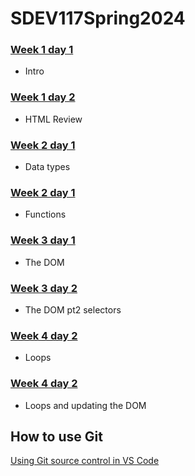 # SDEV117Spring2024

### [Week 1 day 1](/week01/day1)

- Intro

### [Week 1 day 2](/week01/day2)

- HTML Review

### [Week 2 day 1](/week02/day1)

- Data types

### [Week 2 day 1](/week02/day2)

- Functions

### [Week 3 day 1](/week03/day1)

- The DOM

### [Week 3 day 2](/week03/day2)

- The DOM pt2 selectors

### [Week 4 day 2](/week04/day1)

- Loops

### [Week 4 day 2](/week04/day2)

- Loops and updating the DOM

## How to use Git

[Using Git source control in VS Code](https://code.visualstudio.com/docs/sourcecontrol/overview)
